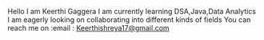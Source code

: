 Hello I am Keerthi Gaggera 
I am currently learning DSA,Java,Data Analytics
I am eagerly looking on collaborating into different kinds of fields
You can reach me on :email : Keerthishreya17@gmail.com

